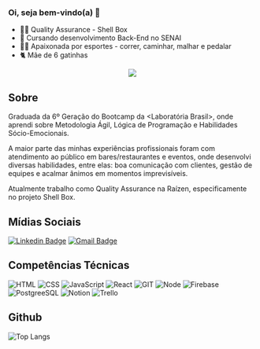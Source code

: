 ### Oi, seja bem-vindo(a) &#127803;

 - 👩‍🎓 Quality Assurance - Shell Box
 - 📕 Cursando desenvolvimento Back-End no SENAI
 - 🏃‍♀️ Apaixonada por esportes - correr, caminhar, malhar e pedalar
 - 🐈 Mãe de 6 gatinhas


<div align="center">
  <img align="center" src="https://ik.imagekit.io/ThalitaNeves95/394189_code_github_repository_icon__1__L_bXzgpcn.png?updatedAt=1635448220394">
</div>

 
## Sobre

Graduada da 6º Geração do Bootcamp da <Laboratória Brasil>, onde aprendi sobre Metodologia Ágil, Lógica de Programação e Habilidades Sócio-Emocionais. 

A maior parte das minhas experiências profissionais foram com atendimento ao público em bares/restaurantes e eventos, onde desenvolvi diversas habilidades, entre elas: boa comunicação com clientes, gestão de equipes e acalmar ânimos em momentos imprevisíveis.

Atualmente trabalho como Quality Assurance na Raízen, especificamente no projeto Shell Box. 
## Mídias Sociais

[![Linkedin Badge](https://ik.imagekit.io/ThalitaNeves95/1727490_linkedin_social_media_job_network_icon__2__UgqTD_eje.png?updatedAt=1629484874968=https://www.linkedin.com/in/thalitanevesdesouza/)](https://www.linkedin.com/in/thalitanevesdesouza/)     [![Gmail Badge](https://ik.imagekit.io/ThalitaNeves95/1873613_contact_email_message_letter_media_icon_9tM9UYXvZ.png?updatedAt=1629484622075&link=mailto:thalita.neves24@)](mailto:thalita.neves24@gmail.com)


## Competências Técnicas

![HTML](https://ik.imagekit.io/ThalitaNeves95/html_-Agtkrj-0.png?updatedAt=1629486797625)
![CSS](https://ik.imagekit.io/ThalitaNeves95/css_1jHkLSNX6.png?updatedAt=1629486797935)
![JavaScript](https://ik.imagekit.io/ThalitaNeves95/js_eUSE75APNJp3.png?updatedAt=1629486797451)
![React](https://ik.imagekit.io/ThalitaNeves95/react_PNIGht3Vl.png?updatedAt=1629486797445)
![GIT](https://ik.imagekit.io/ThalitaNeves95/2993773_git_social_media_icon_WrITv8xYGWg.png?updatedAt=1635448241866)
![Node](https://ik.imagekit.io/ThalitaNeves95/node_t-OsiZgdI.png?updatedAt=1629486797453)
![Firebase](https://ik.imagekit.io/ThalitaNeves95/1175544_firebase_google_icon_ujhnVwTsv.png?updatedAt=1635449142901)
![PostgreeSQL](https://ik.imagekit.io/ThalitaNeves95/4691328_postgresql_icon_1l5VV9tSP-H.png?updatedAt=1635449142904)
![Notion](https://ik.imagekit.io/ThalitaNeves95/7659000_notion_brand_assets_notes_oneline_icon_5joBO40mxuC.png?updatedAt=1635448201320)
![Trello](https://ik.imagekit.io/ThalitaNeves95/4375112_logo_trello_icon_N8n7fIy2L.png?updatedAt=1635448132261)


## Github

![Top Langs](https://github-readme-stats.vercel.app/api/top-langs/?username=ThalitaNeves95&layout=compact&theme=dracula) 









